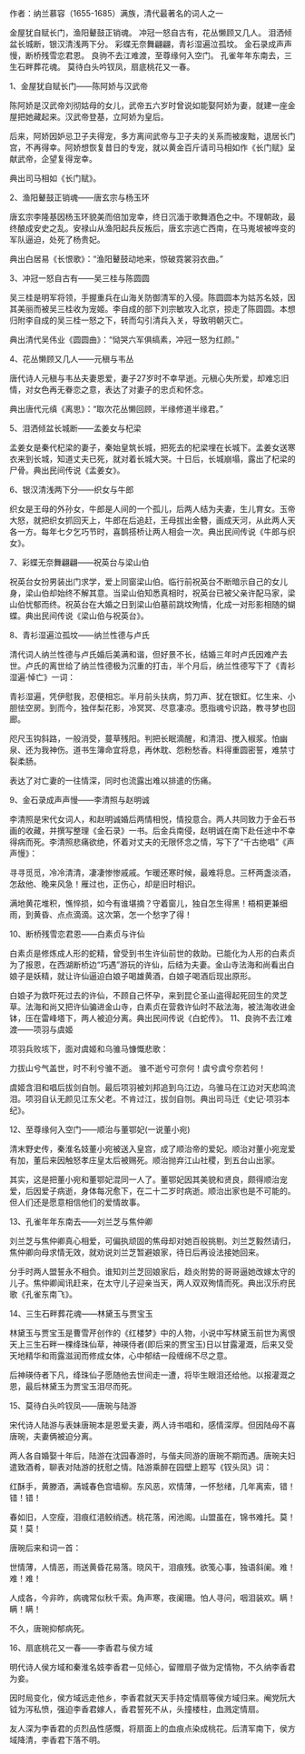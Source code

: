 作者：纳兰慕容（1655-1685）满族，清代最著名的词人之一

金屋犹自赋长门，渔阳鼙鼓正销魂。
冲冠一怒自古有，花丛懒顾又几人。
泪洒倾盆长城断，银汉清浅两下分。
彩蝶无奈舞翩翩，青衫湿遍泣孤坟。
金石录成声声慢，断桥残雪恋君恩。
良驹不去江难渡，至尊缘何入空门。
孔雀年年东南去，三生石畔葬花魂。
莫待白头吟钗凤，扇底桃花又一春。


1、金屋犹自赋长门——陈阿娇与汉武帝

陈阿娇是汉武帝刘彻姑母的女儿，武帝五六岁时曾说如能娶阿娇为妻，就建一座金屋把她藏起来。汉武帝登基，立阿娇为皇后。

后来，阿娇因妒忌卫子夫得宠，多方离间武帝与卫子夫的关系而被废黜，退居长门宫，不再得幸。阿娇想恢复昔日的专宠，就以黄金百斤请司马相如作《长门赋》呈献武帝，企望复得宠幸。

典出司马相如《长门赋》。


2、渔阳鼙鼓正销魂——唐玄宗与杨玉环

唐玄宗李隆基因杨玉环貌美而倍加宠幸，终日沉湎于歌舞酒色之中。不理朝政，最终酿成安史之乱。安禄山从渔阳起兵反叛后，唐玄宗逃亡西南，在马嵬坡被哗变的军队逼迫，处死了杨贵妃。

典出白居易《长恨歌》：“渔阳鼙鼓动地来，惊破霓裳羽衣曲。”


3、冲冠一怒自古有——吴三桂与陈圆圆

吴三桂是明军将领，手握重兵在山海关防御清军的入侵。陈圆圆本为姑苏名妓，因其美丽而被吴三桂收为宠姬。李自成的部下刘宗敏攻入北京，掠走了陈圆圆。本想归附李自成的吴三桂一怒之下，转而勾引清兵入关，导致明朝灭亡。

典出清代吴伟业《圆圆曲》：“恸哭六军俱缟素，冲冠一怒为红颜。”


4、花丛懒顾又几人——元稹与韦丛

唐代诗人元稹与韦丛夫妻恩爱，妻子27岁时不幸早逝。元稹心失所爱，却难忘旧情，对女色再无眷恋之意，表达了对妻子的忠贞和怀念。

典出唐代元缜《离思》：“取次花丛懒回顾，半缘修道半缘君。”


5、泪洒倾盆长城断——孟姜女与杞梁

孟姜女是秦代杞梁的妻子，秦始皇筑长城，把死去的杞梁埋在长城下。孟姜女送寒衣来到长城，知道丈夫已死，就对着长城大哭。十日后，长城崩塌，露出了杞梁的尸骨。典出民间传说《孟姜女》。


6、银汉清浅两下分——织女与牛郎

织女是王母的外孙女，牛郎是人间的一个孤儿，后两人结为夫妻，生儿育女。玉帝大怒，就把织女抓回天上，牛郎在后追赶，王母拔出金簪，画成天河，从此两人天各一方。每年七夕乞巧节时，喜鹊搭桥让两人相会一次。典出民间传说《牛郎与织女》。


7、彩蝶无奈舞翩翩——祝英台与梁山伯

祝英台女扮男装出门求学，爱上同窗梁山伯。临行前祝英台不断暗示自己的女儿身，梁山伯却始终不解其意。当梁山伯知悉真相时，祝英台已被父亲许配马家，梁山伯忧郁而终。祝英台在大婚之日到梁山伯墓前跳坟殉情，化成一对形影相随的蝴蝶。典出民间传说《梁山伯与祝英台》。　

8、青衫湿遍泣孤坟——纳兰性德与卢氏

清代词人纳兰性德与卢氏婚后美满和谐，但好景不长，结婚三年时卢氏因难产去世。卢氏的离世给了纳兰性德极为沉重的打击，半个月后，纳兰性德写下了《青衫湿遍·悼亡》一词：

青衫湿遍，凭伊慰我，忍便相忘。半月前头扶病，剪刀声、犹在银釭。忆生来、小胆怯空房。到而今，独伴梨花影，冷冥冥、尽意凄凉。愿指魂兮识路，教寻梦也回廊。

咫尺玉钩斜路，一般消受，蔓草残阳。判把长眠滴醒，和清泪、搅入椒浆。怕幽泉、还为我神伤。道书生簿命宜将息，再休耽、怨粉愁香。料得重圆密誓，难禁寸裂柔肠。

表达了对亡妻的一往情深，同时也流露出难以排遣的伤痛。　


9、金石录成声声慢——李清照与赵明诚

李清照是宋代女词人，和赵明诚婚后两情相悦，情投意合。两人共同致力于金石书画的收藏，并撰写整理《金石录》一书。后金兵南侵，赵明诚在南下赴任途中不幸得病而死。李清照悲痛欲绝，怀着对丈夫的无限怀念之情，写下了“千古绝唱”《声声慢》：

寻寻觅觅，冷冷清清，凄凄惨惨戚戚。乍暖还寒时候，最难将息。三杯两盏淡酒，怎敌他、晚来风急！雁过也，正伤心，却是旧时相识。

满地黄花堆积，憔悴损，如今有谁堪摘？守着窗儿，独自怎生得黑！梧桐更兼细雨，到黄昏、点点滴滴。这次第，怎一个愁字了得！

10、断桥残雪恋君恩——白素贞与许仙

白素贞是修炼成人形的蛇精，曾受到书生许仙前世的救助。已能化为人形的白素贞为了报恩，在西湖断桥边“巧遇”游玩的许仙，后结为夫妻。金山寺法海和尚看出白娘子是妖精，就让许仙逼迫白娘子喝雄黄酒，白娘子喝酒后现出原形。

白娘子为救吓死过去的许仙，不顾自己怀孕，来到昆仑圣山盗得起死回生的灵芝草。法海和尚又把许仙骗进金山寺，白素贞在营救许仙时不敌法海，被法海收进金钵，压在雷峰塔下，两人被迫分离。典出民间传说《白蛇传》。
11、良驹不去江难渡——项羽与虞姬

项羽兵败垓下，面对虞姬和乌骓马慷慨悲歌：

力拔山兮气盖世，时不利兮骓不逝。
骓不逝兮可奈何！虞兮虞兮奈若何！

虞姬含泪和唱后拔剑自刎。最后项羽被刘邦追到乌江边，乌骓马在江边对天悲鸣流泪。项羽自认无颜见江东父老。不肯过江，拔剑自刎。典出司马迁《史记·项羽本纪》。


12、至尊缘何入空门——顺治与董鄂妃(一说董小宛)

清末野史传，秦淮名妓董小宛被送入皇宫，成了顺治帝的爱妃。顺治对董小宛宠爱有加，董后来因触怒孝庄皇太后被赐死。顺治抛弃江山社稷，到五台山出家。

其实，这是把董小宛和董鄂妃混同一人了。董鄂妃因其美貌和贤良，颇得顺治宠爱，后因爱子病逝，身体每况愈下，在二十二岁时病逝。顺治出家也是不可能的。但人们还是愿意相信他们的爱情故事。


13、孔雀年年东南去——刘兰芝与焦仲卿

刘兰芝与焦仲卿真心相爱，可偏执顽固的焦母却对她百般挑剔。刘兰芝毅然请归，焦仲卿向母求情无效，就劝说刘兰芝暂避娘家，待日后再设法接她回来。

分手时两人盟誓永不相负。谁知刘兰芝回娘家后，趋炎附势的哥哥逼她改嫁太守的儿子。焦仲卿闻讯赶来，在太守儿子迎亲当天，两人双双殉情而死。典出汉乐府民歌《孔雀东南飞》。


14、三生石畔葬花魂——林黛玉与贾宝玉

林黛玉与贾宝玉是曹雪芹创作的《红楼梦》中的人物，小说中写林黛玉前世为离恨天上三生石畔一棵绛珠仙草，神瑛侍者(即后来的贾宝玉)日以甘露灌溉，后来又受天地精华和雨露滋润而修成女体，心中郁结一段缠绵不尽之意。

后神瑛侍者下凡，绛珠仙子愿随他去世间走一遭，将毕生眼泪还给他。以报灌溉之恩，最后林黛玉为贾宝玉泪尽而死。

15、莫待白头吟钗凤——唐琬与陆游

宋代诗人陆游与表妹唐琬本是恩爱夫妻，两人诗书唱和，感情深厚。但因陆母不喜唐琬，夫妻俩被迫分离。

两人各自婚娶十年后，陆游在沈园春游时，与偕夫同游的唐琬不期而遇。唐琬夫妇遣致酒肴，聊表对陆游的抚慰之情。陆游乘醉在园壁上题写《钗头凤》词：

红酥手，黄滕酒，满城春色宫墙柳。东风恶，欢情薄，一怀愁绪，几年离索，错！错！错！

春如旧，人空瘦，泪痕红浥鲛绡透。桃花落，闲池阁。山盟虽在，锦书难托。莫！莫！莫！

唐琬后来和词一首：

世情薄，人情恶，雨送黄昏花易落。晓风干，泪痕残。欲笺心事，独语斜阑。难！难！难！

人成各，今非昨，病魂常似秋千索。角声寒，夜阑珊。怕人寻问，咽泪装欢。瞒！瞒！瞒！

不久，唐琬抑郁病死。　

16、扇底桃花又一春——李香君与侯方域

明代诗人侯方域和秦淮名妓李香君一见倾心，留赠扇子做为定情物，不久纳李香君为妾。

因时局变化，侯方域远走他乡，李香君就天天手持定情扇等侯方域归来。阉党阮大钺为泻私愤，强迫李香君嫁人，香君誓死不从，头撞楼柱，血溅定情扇。

友人深为李香君的贞烈品性感慨，将扇面上的血痕点染成桃花。后清军南下，侯方域降清，李香君下落不明。